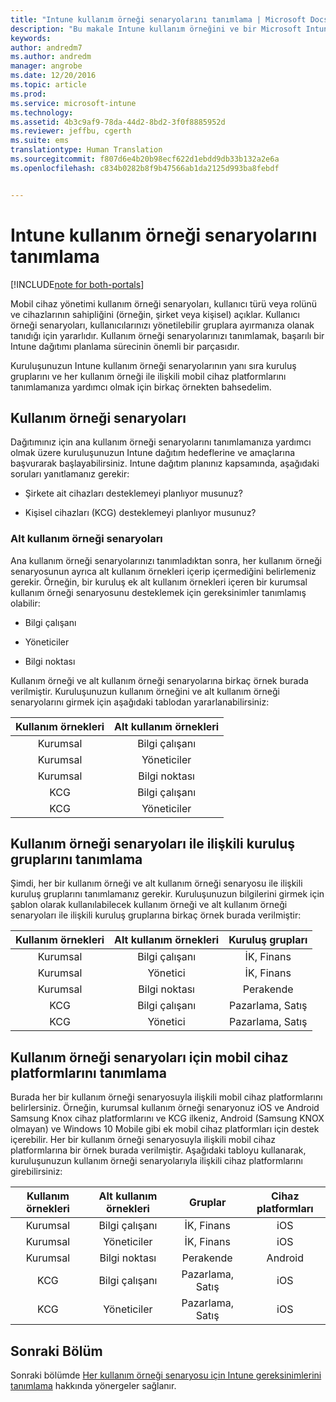 ```yaml
---
title: "Intune kullanım örneği senaryolarını tanımlama | Microsoft Docs"
description: "Bu makale Intune kullanım örneğini ve bir Microsoft Intune yalnızca bulut uygulaması için alt kullanım örneği senaryolarını tanımlamaya yardımcı olur."
keywords: 
author: andredm7
ms.author: andredm
manager: angrobe
ms.date: 12/20/2016
ms.topic: article
ms.prod: 
ms.service: microsoft-intune
ms.technology: 
ms.assetid: 4b3c9af9-78da-44d2-8bd2-3f0f8885952d
ms.reviewer: jeffbu, cgerth
ms.suite: ems
translationtype: Human Translation
ms.sourcegitcommit: f807d6e4b20b98ecf622d1ebdd9db33b132a2e6a
ms.openlocfilehash: c834b0282b8f9b47566ab1da2125d993ba8febdf


---
```


# <a name="identify-intune-use-case-scenarios"></a>Intune kullanım örneği senaryolarını tanımlama

[!INCLUDE[note for both-portals](../includes/note-for-both-portals.md)]

Mobil cihaz yönetimi kullanım örneği senaryoları, kullanıcı türü veya rolünü ve cihazlarının sahipliğini (örneğin, şirket veya kişisel) açıklar. Kullanıcı örneği senaryoları, kullanıcılarınızı yönetilebilir gruplara ayırmanıza olanak tanıdığı için yararlıdır. Kullanım örneği senaryolarınızı tanımlamak, başarılı bir Intune dağıtımı planlama sürecinin önemli bir parçasıdır.

Kuruluşunuzun Intune kullanım örneği senaryolarının yanı sıra kuruluş gruplarını ve her kullanım örneği ile ilişkili mobil cihaz platformlarını tanımlamanıza yardımcı olmak için birkaç örnekten bahsedelim.

## <a name="use-case-scenarios"></a>Kullanım örneği senaryoları

Dağıtımınız için ana kullanım örneği senaryolarını tanımlamanıza yardımcı olmak üzere kuruluşunuzun Intune dağıtım hedeflerine ve amaçlarına başvurarak başlayabilirsiniz. Intune dağıtım planınız kapsamında, aşağıdaki soruları yanıtlamanız gerekir:

-   Şirkete ait cihazları desteklemeyi planlıyor musunuz?

-   Kişisel cihazları (KCG) desteklemeyi planlıyor musunuz?

### <a name="sub-use-case-scenarios"></a>Alt kullanım örneği senaryoları

Ana kullanım örneği senaryolarınızı tanımladıktan sonra, her kullanım örneği senaryosunun ayrıca alt kullanım örnekleri içerip içermediğini belirlemeniz gerekir. Örneğin, bir kuruluş ek alt kullanım örnekleri içeren bir kurumsal kullanım örneği senaryosunu desteklemek için gereksinimler tanımlamış olabilir:

-   Bilgi çalışanı

-   Yöneticiler

-   Bilgi noktası

Kullanım örneği ve alt kullanım örneği senaryolarına birkaç örnek burada verilmiştir. Kuruluşunuzun kullanım örneğini ve alt kullanım örneği senaryolarını girmek için aşağıdaki tablodan yararlanabilirsiniz:

| **Kullanım örnekleri** | **Alt kullanım örnekleri** |
|:---:|:---:|
| Kurumsal | Bilgi çalışanı |              
| Kurumsal | Yöneticiler |           
| Kurumsal | Bilgi noktası |
| KCG | Bilgi çalışanı |           
| KCG | Yöneticiler |

## <a name="identify-organizational-groups-associated-with-use-case-scenarios"></a>Kullanım örneği senaryoları ile ilişkili kuruluş gruplarını tanımlama

Şimdi, her bir kullanım örneği ve alt kullanım örneği senaryosu ile ilişkili kuruluş gruplarını tanımlamanız gerekir. Kuruluşunuzun bilgilerini girmek için şablon olarak kullanılabilecek kullanım örneği ve alt kullanım örneği senaryoları ile ilişkili kuruluş gruplarına birkaç örnek burada verilmiştir:

| **Kullanım örnekleri** | **Alt kullanım örnekleri** | **Kuruluş grupları** |
|:---:|:---:|:---:|
| Kurumsal | Bilgi çalışanı | İK, Finans |               
| Kurumsal | Yönetici | İK, Finans |            
| Kurumsal | Bilgi noktası | Perakende |
| KCG | Bilgi çalışanı | Pazarlama, Satış |            
| KCG | Yönetici | Pazarlama, Satış |

## <a name="identify-mobile-device-platforms-for-use-case-scenarios"></a>Kullanım örneği senaryoları için mobil cihaz platformlarını tanımlama

Burada her bir kullanım örneği senaryosuyla ilişkili mobil cihaz platformlarını belirlersiniz. Örneğin, kurumsal kullanım örneği senaryonuz iOS ve Android Samsung Knox cihaz platformlarını ve KCG ilkeniz, Android (Samsung KNOX olmayan) ve Windows 10 Mobile gibi ek mobil cihaz platformları için destek içerebilir. Her bir kullanım örneği senaryosuyla ilişkili mobil cihaz platformlarına bir örnek burada verilmiştir. Aşağıdaki tabloyu kullanarak, kuruluşunuzun kullanım örneği senaryolarıyla ilişkili cihaz platformlarını girebilirsiniz:

| **Kullanım örnekleri** | **Alt kullanım örnekleri** | **Gruplar** | **Cihaz platformları** |   
|:---:|:---:|:---:|:---:|
| Kurumsal | Bilgi çalışanı | İK, Finans | iOS |                                                           
| Kurumsal | Yöneticiler | İK, Finans | iOS |                                                           
| Kurumsal | Bilgi noktası | Perakende | Android |
| KCG | Bilgi çalışanı | Pazarlama, Satış | iOS |                                                           
| KCG | Yöneticiler | Pazarlama, Satış | iOS |

## <a name="next-section"></a>Sonraki Bölüm

Sonraki bölümde [Her kullanım örneği senaryosu için Intune gereksinimlerini tanımlama](section-3-determine-use-case-requirements.md) hakkında yönergeler sağlanır.



<!--HONumber=Dec16_HO5-->


